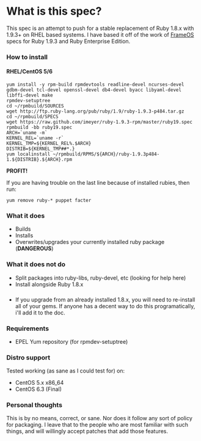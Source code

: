 # What is this spec?

This spec is an attempt to push for a stable replacement of Ruby 1.8.x with 1.9.3+ on RHEL based systems. I have based it off of the work of [FrameOS](http://www.frameos.org) specs for Ruby 1.9.3 and Ruby Enterprise Edition.

### How to install

#### RHEL/CentOS 5/6

    yum install -y rpm-build rpmdevtools readline-devel ncurses-devel gdbm-devel tcl-devel openssl-devel db4-devel byacc libyaml-devel libffi-devel make
    rpmdev-setuptree
    cd ~/rpmbuild/SOURCES
    wget http://ftp.ruby-lang.org/pub/ruby/1.9/ruby-1.9.3-p484.tar.gz
    cd ~/rpmbuild/SPECS
    wget https://raw.github.com/imeyer/ruby-1.9.3-rpm/master/ruby19.spec
    rpmbuild -bb ruby19.spec
    ARCH=`uname -m`
    KERNEL_REL=`uname -r`
    KERNEL_TMP=${KERNEL_REL%.$ARCH}
    DISTRIB=${KERNEL_TMP##*.}
    yum localinstall ~/rpmbuild/RPMS/${ARCH}/ruby-1.9.3p484-1.${DISTRIB}.${ARCH}.rpm

**PROFIT!**

If you are having trouble on the last line because of installed rubies, then run:

`yum remove ruby-* puppet facter`

### What it does

+ Builds
+ Installs
+ Overwrites/upgrades your currently installed ruby package (**DANGEROUS**)

### What it does **not** do

+ Split packages into ruby-libs, ruby-devel, etc (looking for help here)
+ Install alongside Ruby 1.8.x

###

+ If you upgrade from an already installed 1.8.x, you will need to re-install all of your gems. If anyone has a decent way to do this programatically, i'll add it to the doc.

### Requirements

+ EPEL Yum repository (for rpmdev-setuptree)

### Distro support

Tested working (as sane as I could test for) on:

* CentOS 5.x x86_64
* CentOS 6.3 (Final)

### Personal thoughts

This is by no means, correct, or sane. Nor does it follow any sort of policy for packaging. I leave that to the people who are most familiar with such things, and will willingly accept patches that add those features.
